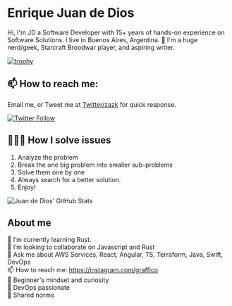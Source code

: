 # Enrique Juan de Dios
Hi, I'm JD a Software Developer with 15+ years of hands-on experience on Software Solutions. I live in Buenos Aires, Argentina. 🙌 I'm a huge nerd/geek, Starcraft Broodwar player, and aspiring writer.

[![trophy](https://github-profile-trophy.vercel.app/?username=ryo-ma&theme=onedark&margin-w=10&rank=SECRET,S,SS,SSS)](https://github.com/ryo-ma/github-profile-trophy)

## 📫 How to reach me: 
Email me, or Tweet me at [Twitter/zazk](https://twitter.com/zazk) for quick response.

[![Twitter Follow](https://img.shields.io/twitter/follow/zazk?label=Follow&style=social)](https://twitter.com/zazk)


## 👨🏾‍💻 How I solve issues
1. Analyze the problem
2. Break the one big problem into smaller sub-problems
3. Solve them one by one
4. Always search for a better solution.
5. Enjoy!

![Juan de Dios' GitHub Stats](https://github-readme-stats.vercel.app/api?username=zazk&show_icons=true&hide_border=true)

## About me
🌱 I’m currently learning Rust.<br>
👯 I’m looking to collaborate on Javascript and Rust<br>
💬 Ask me about AWS Services, React, Angular, TS, Terraform, Java, Swift, DevOps<br>
📫 How to reach me: https://instagram.com/graffico<br>
🍏 Beginner's mindset and curiosity<br>
🚀 DevOps passionate<br>
🙌 Shared norms<br>
